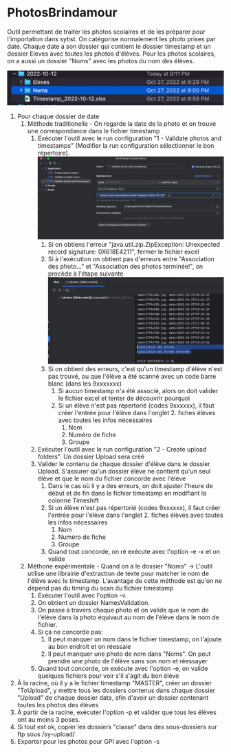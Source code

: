 # PhotosBrindamour

Outil permettant de traiter les photos scolaires et de les préparer pour l'importation dans sytist.
On catégorise normalement les photo prises par date. Chaque date a son dossier qui contient le dossier timestamp et un
dossier Eleves avec toutes les photos d'élèves.
Pour les photos scolaires, on a aussi un dossier "Noms" avec les photos du nom des élèves.

![img.png](img.png)

1. Pour chaque dossier de date
   1. Méthode traditionelle - On regarde la date de la photo et on trouve une
      correspondance dans le fichier timestamp
      1. Exécuter l'outil avec le run configuration "1 - Validate photos and timestamps" (Modifier la run configuration sélectionner le bon répertoire).
         ![img_1.png](img_1.png)
         1. Si on obtiens l'erreur "java.util.zip.ZipException: Unexpected record signature: 0X618E4211", fermer le fichier excel
         2. Si à l'exécution on obtient pas d'erreurs entre "Association des photo..." et "Association des photos terminée!", on procède à l'étape suivante
         ![img_2.png](img_2.png)
         3. Si on obtient des erreurs, c'est qu'un timestamp d'élève n'est pas trouvé, ou que l'élève a été scanné avec un code barre blanc (dans les 9xxxxxxx)
            1. Si aucun timestamp n'a été associé, alors on doit valider le fichier excel et tenter de découvrir pourquoi
            2. Si un élève n'est pas répertorié (codes 9xxxxxx), il faut créer l'entrée pour l'élève dans l'onglet 2.
               fiches élèves avec toutes les infos nécessaires
               1. Nom
               2. Numéro de fiche
               3. Groupe
      2. Exécuter l'outil avec le run configuration "2 - Create upload folders". Un dossier Upload sera créé
      3. Valider le contenu de chaque dossier d'élève dans le dossier Upload. S'assurer qu'un dossier élève ne contient
         qu'un seul élève et que le nom du fichier concorde avec l'élève
         1. Dans le cas où il y a des erreurs, on doit ajuster l'heure de début et de fin dans le fichier timestamp en modifiant la colonne Timeshift
         2. Si un élève n'est pas répertorié (codes 9xxxxxx), il faut créer l'entrée pour l'élève dans l'onglet 2.
            fiches élèves avec toutes les infos nécessaires
            1. Nom
            2. Numéro de fiche
            3. Groupe
         3. Quand tout concorde, on ré exécute avec l'option -e -x et on valide
   2. Méthone expérimentale - Quand on a le dossier "Noms" -> L'outil utilise une librairie d'extraction de texte pour matcher le nom de l'élève
      avec le timestamp. L'avantage de cette méthode est qu'on ne dépend pas du timing du scan du fichier timestamp
      1. Exécuter l'outil avec l'option -v.
      2. On obtient un dossier NamesValidation.
      3. On passe à travers chaque photo et on valide que le nom de l'élève dans la photo équivaut au nom de l'élève
         dans
         le nom de fichier.
      4. Si ça ne concorde pas:
         1. Il peut manquer un nom dans le fichier timestamp, on l'ajoute au bon endroit et on réessaie
         2. Il peut manquer une photo de nom dans "Noms". On peut prendre une photo de l'élève sans son nom et réessayer
      5. Quand tout concorde, on exécute avec l'option -e, on valide quelques fichiers pour voir s'il s'agit du bon
         élève
2. À la racine, où il y a le fichier timestamp "MASTER", créer un dossier "ToUpload", y mettre tous les dossiers
   contenus dans chaque dossier "Upload" de chaque dossier date, afin d'avoir un dossier contenant toutes les photos des
   élèves
3. À partir de la racine, exécuter l'option -p et valider que tous les élèves ont au moins 3 poses.
4. Si tout est ok, copier les dossiers "classe" dans des sous-dossiers sur ftp sous /sy-upload/
5. Exporter pour les photos pour GPI avec l'option -s
